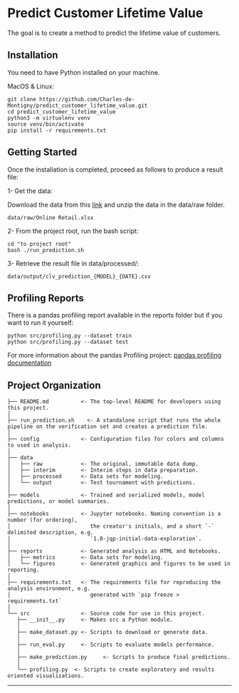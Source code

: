 Predict Customer Lifetime Value
==============================

The goal is to create a method to predict the lifetime value of customers.

Installation
------------

You need to have Python installed on your machine.

MacOS & Linux:
```
git clone https://github.com/Charles-de-Montigny/predict_customer_lifetime_value.git
cd predict_customer_lifetime_value
python3 -m virtualenv venv
source venv/bin/activate
pip install -r requirements.txt
```

Getting Started
----------------

Once the installation is completed, proceed as follows to produce a result file:

1- Get the data:

Download the data from this [link](https://archive.ics.uci.edu/ml/datasets/Online+Retail) and unzip the data in the data/raw folder.

```
data/raw/Online Retail.xlsx
```

2- From the project root, run the bash script:
```
cd "to project root"
bash ./run_prediction.sh
```

3- Retrieve the result file in data/processed/:
```
data/output/clv_prediction_{MODEL}_{DATE}.csv
```

Profiling Reports
-----------------

There is a pandas profiling report available in the reports folder but if you want to run it yourself:

```
python src/profiling.py --dataset train
python src/profiling.py --dataset test
```

For more information about the pandas Profiling project:
[pandas profiling documentation](https://pandas-profiling.github.io/pandas-profiling/docs/master/rtd/)


Project Organization
------------

    ├── README.md          <- The top-level README for developers using this project.
    │
    ├── run_prediction.sh    <- A standalone script that runs the whole pipeline on the verification set and creates a prediction file.
    │
    ├── config             <- Configuration files for colors and columns to used in analysis.
    │
    ├── data
    │   ├── raw            <- The original, immutable data dump.
    │   ├── interim        <- Interim steps in data preparation.
    │   ├── processed      <- Data sets for modeling.
    │   └── output         <- Test tournament with predictions.
    │
    ├── models             <- Trained and serialized models, model predictions, or model summaries.
    │
    ├── notebooks          <- Jupyter notebooks. Naming convention is a number (for ordering),
    │                         the creator's initials, and a short `-` delimited description, e.g.
    │                         `1.0-jqp-initial-data-exploration`.
    │
    ├── reports            <- Generated analysis as HTML and Notebooks.
    │   ├── metrics        <- Data sets for modeling.
    │   └── figures        <- Generated graphics and figures to be used in reporting.
    │
    ├── requirements.txt   <- The requirements file for reproducing the analysis environment, e.g.
    │                         generated with `pip freeze > requirements.txt`
    │
    └── src                <- Source code for use in this project.
       ├── __init__.py     <- Makes src a Python module.
       │
       ├── make_dataset.py <- Scripts to download or generate data.
       │
       ├── run_eval.py     <- Scripts to evaluate models performance.
       │
       ├── make_prediction.py     <- Scripts to produce final predictions.
       │
       └── profiling.py  <- Scripts to create exploratory and results oriented visualizations.


--------
